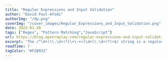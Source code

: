 ```yaml
---
title: "Regular Expressions and Input Validation"
author: "David Paul-Afodi"
authorImg: "/dp.png"
coverImg: "/cover_images/Regular_Expressions_and_Input_Validation.png"
date: 2022-01-28
tags: ["Regex", "Pattern Matching","JavaScript"]
url: https://blog.openreplay.com/regular-expressions-and-input-validations/
excerpt: 'The /^\d+((\.\d+)?[\+\-×÷]\d+(\.\d+)?)+$/ string is a regular expression. To the untrained eye, it probably looks like a lot of gibberish, but these seemingly random sequences of characters are the key to text querying algorithms used across multiple programming and query languages. In this article, we will take a quick dive into regular expressions, what they are, what they do and how they can help us create custom HTML input validations.'
readTime: 7
tagColor: "#F2B932"
---
```

